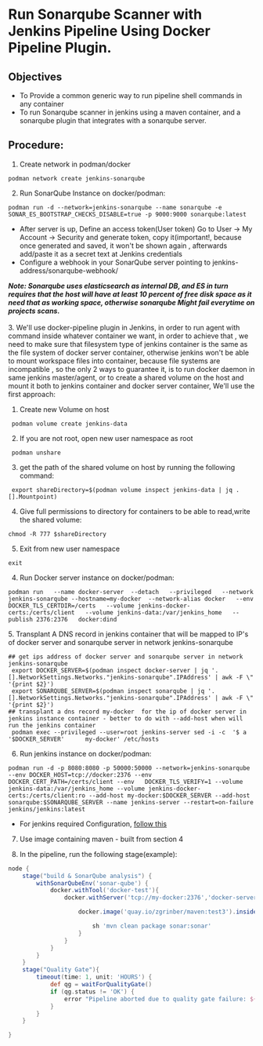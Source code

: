 # Run Sonarqube Scanner with Jenkins Pipeline Using Docker Pipeline Plugin.

## Objectives
  - To Provide a common generic way to run pipeline shell commands in any container
  - To run Sonarqube scanner in jenkins using a maven container, and a sonarqube plugin that integrates with a sonarqube server.

## Procedure:

1. Create network in podman/docker
```shell
podman network create jenkins-sonarqube
```
2. Run SonarQube Instance on docker/podman:
```shell
podman run -d --network=jenkins-sonarqube --name sonarqube -e SONAR_ES_BOOTSTRAP_CHECKS_DISABLE=true -p 9000:9000 sonarqube:latest
```
  - After server is up, Define an access token(User token) Go to User -> My Account -> Security and generate token, copy it(important!, because once generated and saved, it won't be shown again , afterwards add/paste it as a secret text at Jenkins credentials
  - Configure a webhook in your SonarQube server pointing to jenkins-address/sonarqube-webhook/
    
*__Note: Sonarqube uses elasticsearch as internal DB, and ES in turn requires that the host will have at least 10 percent of free disk space as it need that as working space, otherwise sonarqube Might fail everytime on projects scans.__* \
 \
3. We'll use docker-pipeline plugin in Jenkins, in order to run agent with command inside whatever container we want, in order to achieve that , we need to make sure that filesystem type of jenkins container is the same as the file system of docker server container, otherwise jenkins won't be able to mount workspace files into container, because file systems are incompatible , so the only 2 ways to guarantee it, is to run docker daemon in same jenkins master/agent, or to create a shared volume on the host and mount it both to jenkins container and docker server container, We'll use the first approach:
   
   1. Create new Volume on host 
   ```shell
    podman volume create jenkins-data
   ```
   2. If you are not root, open new user namespace as root
   ```shell
    podman unshare
   ```
   3. get the path of the shared volume on host by running the following command: 
   ```shell
    export shareDirectory=$(podman volume inspect jenkins-data | jq .[].Mountpoint)
   ```
   4. Give full permissions to directory for containers to be able to read,write the shared volume:
   ```shell
   chmod -R 777 $shareDirectory
   ```
   5. Exit from new user namespace
   ```shell
   exit
   ```
 
  
4. Run Docker server instance on docker/podman:
```shell
podman run   --name docker-server  --detach   --privileged   --network jenkins-sonarqube --hostname=my-docker  --network-alias docker   --env DOCKER_TLS_CERTDIR=/certs   --volume jenkins-docker-certs:/certs/client   --volume jenkins-data:/var/jenkins_home   --publish 2376:2376   docker:dind
```

[comment]: <> (6. Link podman socket to docker socket, and Mount the docker socket to new deployed container containing the docker executable)

[comment]: <> (```shell)

[comment]: <> (systemctl --user enable podman.socket  --now)

[comment]: <> (sudo ln -s /run/user/${UID}/podman/podman.sock /var/run/docker.sock)

[comment]: <> (podman run  --privileged -d --network host  -v /var/run/docker.sock:/var/run/docker.sock --name docker docker sleep infinity)

[comment]: <> (```)
5. Transplant A DNS record in jenkins container that will be mapped to IP's of docker server and sonarqube server in network jenkins-sonarqube 
   ```shell
   ## get ips address of docker server and sonarqube server in network jenkins-sonarqube 
    export DOCKER_SERVER=$(podman inspect docker-server | jq '.[].NetworkSettings.Networks."jenkins-sonarqube".IPAddress' | awk -F \" '{print $2}')
    export SONARQUBE_SERVER=$(podman inspect sonarqube | jq '.[].NetworkSettings.Networks."jenkins-sonarqube".IPAddress' | awk -F \" '{print $2}')
   ## transplant a dns record my-docker  for the ip of docker server in jenkins instance container - better to do with --add-host when will run the jenkins container
    podman exec --privileged --user=root jenkins-server sed -i -c  '$ a '$DOCKER_SERVER'      my-docker' /etc/hosts
   ```
6. Run jenkins instance on docker/podman:
  ```shell
  podman run -d -p 8080:8080 -p 50000:50000 --network=jenkins-sonarqube --env DOCKER_HOST=tcp://docker:2376 --env DOCKER_CERT_PATH=/certs/client --env   DOCKER_TLS_VERIFY=1 --volume jenkins-data:/var/jenkins_home --volume jenkins-docker-certs:/certs/client:ro --add-host my-docker:$DOCKER_SERVER --add-host sonarqube:$SONARQUBE_SERVER --name jenkins-server --restart=on-failure  jenkins/jenkins:latest
  ```
   - For jenkins required Configuration, [follow this](./Jenkins-README.md)    
7. Use image containing maven - built from section 4

8. In the pipeline, run the following stage(example):
```groovy
node {
    stage("build & SonarQube analysis") {
        withSonarQubeEnv('sonar-qube') {
            docker.withTool('docker-test'){
                docker.withServer('tcp://my-docker:2376','docker-server-certs'){

                    docker.image('quay.io/zgrinber/maven:test3').inside{

                        sh 'mvn clean package sonar:sonar'
                    }
                }
            }
        }
    }
    stage("Quality Gate"){
        timeout(time: 1, unit: 'HOURS') {
            def qg = waitForQualityGate()
            if (qg.status != 'OK') {
                error "Pipeline aborted due to quality gate failure: ${qg.status}"
            }
        }
    }

}

      
```
